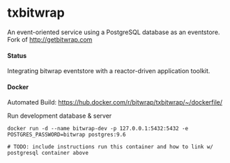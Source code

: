 # txbitwrap

An event-oriented service using a PostgreSQL database as an eventstore.
Fork of http://getbitwrap.com

#### Status

Integrating bitwrap eventstore with a reactor-driven application toolkit.

#### Docker

Automated Build: https://hub.docker.com/r/bitwrap/txbitwrap/~/dockerfile/

Run development database & server

    docker run -d --name bitwrap-dev -p 127.0.0.1:5432:5432 -e POSTGRES_PASSWORD=bitwrap postgres:9.6

    # TODO: include instructions run this container and how to link w/ postgresql container above
